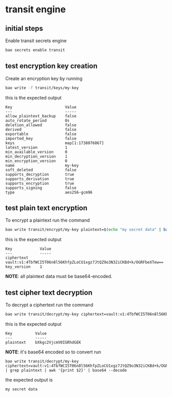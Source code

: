 # transit engine

## initial steps

Enable transit secrets engine
```bash
bao secrets enable transit
```

## test encryption key creation

Create an encryption key by running
```bash
bao write -f transit/keys/my-key
```

this is the expected output
```
Key                       Value
---                       -----
allow_plaintext_backup    false
auto_rotate_period        0s
deletion_allowed          false
derived                   false
exportable                false
imported_key              false
keys                      map[1:1738076867]
latest_version            1
min_available_version     0
min_decryption_version    1
min_encryption_version    0
name                      my-key
soft_deleted              false
supports_decryption       true
supports_derivation       true
supports_encryption       true
supports_signing          false
type                      aes256-gcm96
```

## test plain text encryption

To encrypt a plaintext run the command
```bash
bao write transit/encrypt/my-key plaintext=$(echo "my secret data" | base64)
```

this is the expected output
```
Key            Value
---            -----
ciphertext     vault:v1:4TbfWCI5T06n8l56KhfpZLoCU1xgz7JtQZ9o3N32iCKBd+k/OGRFbeXTew==
key_version    1
```

**NOTE**: all plaintext data must be base64-encoded.

## test cipher text decryption

To decrypt a ciphertext run the command
```bash
bao write transit/decrypt/my-key ciphertext=vault:v1:4TbfWCI5T06n8l56KhfpZLoCU1xgz7JtQZ9o3N32iCKBd+k/OGRFbeXTew==
```

this is the expected output
```
Key          Value
---          -----
plaintext    bXkgc2VjcmV0IGRhdGEK
```

**NOTE**: it's base64 encoded so to convert run
```
bao write transit/decrypt/my-key ciphertext=vault:v1:4TbfWCI5T06n8l56KhfpZLoCU1xgz7JtQZ9o3N32iCKBd+k/OGRFbeXTew== | grep plaintext | awk '{print $2}' | base64 --decode
```

the expected output is
```
my secret data
```